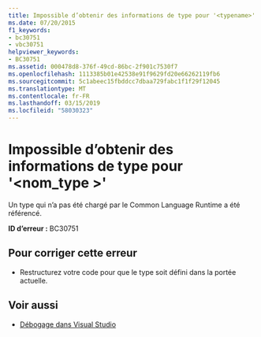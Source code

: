 ```yaml
---
title: Impossible d’obtenir des informations de type pour '<typename>'
ms.date: 07/20/2015
f1_keywords:
- bc30751
- vbc30751
helpviewer_keywords:
- BC30751
ms.assetid: 000478d8-376f-49cd-86bc-2f901c7530f7
ms.openlocfilehash: 1113385b01e42538e91f9629fd20e66262119fb6
ms.sourcegitcommit: 5c1abeec15fbddcc7dbaa729fabc1f1f29f12045
ms.translationtype: MT
ms.contentlocale: fr-FR
ms.lasthandoff: 03/15/2019
ms.locfileid: "58030323"
---
```

# <a name="unable-to-get-type-information-for-typename"></a>Impossible d’obtenir des informations de type pour '\<nom_type >'
Un type qui n’a pas été chargé par le Common Language Runtime a été référencé.  
  
 **ID d’erreur :** BC30751  
  
## <a name="to-correct-this-error"></a>Pour corriger cette erreur  
  
-   Restructurez votre code pour que le type soit défini dans la portée actuelle.  
  
## <a name="see-also"></a>Voir aussi

- [Débogage dans Visual Studio](/visualstudio/debugger/debugging-in-visual-studio)
